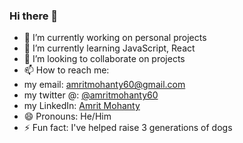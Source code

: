 ### Hi there 👋 
- 🔭 I’m currently working on personal projects
- 🌱 I’m currently learning JavaScript, React
- 👯 I’m looking to collaborate on projects
- 📫 How to reach me: 
- my email: amritmohanty60@gmail.com
- my twitter @: [@amritmohanty60](https://twitter.com/amritmohanty60)
- my LinkedIn: [Amrit Mohanty](https://www.linkedin.com/in/amrit-mohanty-750795197/)
- 😄 Pronouns: He/Him
- ⚡ Fun fact: I've helped raise 3 generations of dogs
